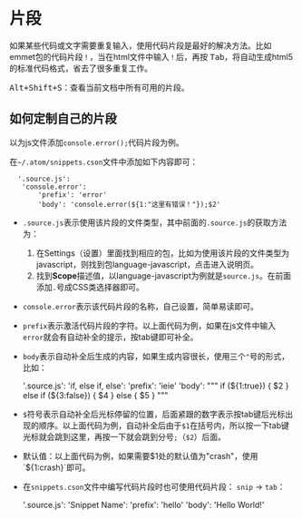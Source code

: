 # 片段

如果某些代码或文字需要重复输入，使用代码片段是最好的解决方法。比如emmet包的代码片段`！`，当在html文件中输入`！`后，再按 <kbd>Tab</kbd>，将自动生成html5的标准代码格式，省去了很多重复工作。

<kbd>Alt+Shift+S</kbd>：查看当前文档中所有可用的片段。

## 如何定制自己的片段

以为js文件添加`console.error();`代码片段为例。

在`~/.atom/snippets.cson`文件中添加如下内容即可：

      '.source.js':
       'console.error':
           'prefix': 'error'
           'body': 'console.error(${1:"这里有错误！"});$2'

-   `.source.js`表示使用该片段的文件类型，其中前面的`.source.js`的获取方法为：

    1.  在Settings（设置）里面找到相应的包，比如为使用该片段的文件类型为javascript，则找到包language-javascript，点击进入说明页。
    2.  找到**Scope**描述值，以language-javascript为例就是`source.js`。在前面添加`.`号成CSS类选择器即可。

-   `console.error`表示该代码片段的名称，自己设置，简单易读即可。

-   `prefix`表示激活代码片段的字符。以上面代码为例，如果在js文件中输入`error`就会有自动补全的提示，按tab键即可补全。

-   `body`表示自动补全后生成的内容，如果生成内容很长，使用三个`"`号的形式，比如：


      '.source.js':
        'if, else if, else':
          'prefix': 'ieie'
          'body': """
            if (${1:true}) {
              $2
            } else if (${3:false}) {
              $4
            } else {
              $5
            }
          """

-   `$`符号表示自动补全后光标停留的位置，后面紧跟的数字表示按tab键后光标出现的顺序。以上面代码为例，自动补全后由于`$1`在括号内，所以按一下tab键光标就会跳到这里，再按一下就会跳到分号`;`（`$2`）后面。
-   默认值：以上面代码为例，如果需要$1处的默认值为"crash"，使用`${1:crash}`即可。

-   在`snippets.cson`文件中编写代码片段时也可使用代码片段： `snip` -> `tab`：


    '.source.js':
      'Snippet Name':
        'prefix': 'hello'
        'body': 'Hello World!'
